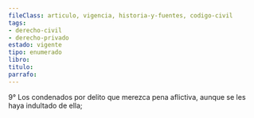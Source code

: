 ```yaml
---
fileClass: articulo, vigencia, historia-y-fuentes, codigo-civil
tags:
- derecho-civil
- derecho-privado
estado: vigente
tipo: enumerado
libro:
titulo:
parrafo:
---
```

9° Los condenados por delito que merezca pena aflictiva, aunque se les haya indultado de ella;